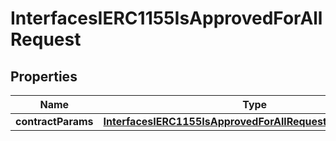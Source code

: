 

# InterfacesIERC1155IsApprovedForAllRequest

## Properties

Name | Type | Description | Notes
------------ | ------------- | ------------- | -------------
**contractParams** | [**InterfacesIERC1155IsApprovedForAllRequestContractParams**](InterfacesIERC1155IsApprovedForAllRequestContractParams.md) |  | 





